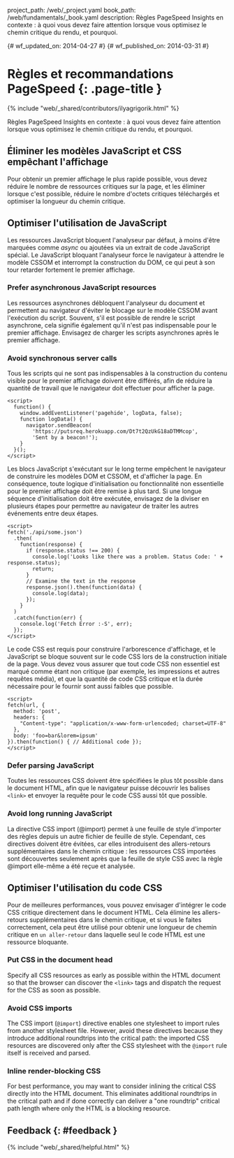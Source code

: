 project_path: /web/_project.yaml book_path: /web/fundamentals/_book.yaml description: Règles PageSpeed Insights en contexte : à quoi vous devez faire attention lorsque vous optimisez le chemin critique du rendu, et pourquoi.

{# wf_updated_on: 2014-04-27 #} {# wf_published_on: 2014-03-31 #}

# Règles et recommandations PageSpeed {: .page-title }

{% include "web/_shared/contributors/ilyagrigorik.html" %}

Règles PageSpeed Insights en contexte : à quoi vous devez faire attention lorsque vous optimisez le chemin critique du rendu, et pourquoi.

## Éliminer les modèles JavaScript et CSS empêchant l'affichage

Pour obtenir un premier affichage le plus rapide possible, vous devez réduire le nombre de ressources critiques sur la page, et les éliminer lorsque c'est possible, réduire le nombre d'octets critiques téléchargés et optimiser la longueur du chemin critique.

## Optimiser l'utilisation de JavaScript

Les ressources JavaScript bloquent l'analyseur par défaut, à moins d'être marquées comme *async* ou ajoutées via un extrait de code JavaScript spécial. Le JavaScript bloquant l'analyseur force le navigateur à attendre le modèle CSSOM et interrompt la construction du DOM, ce qui peut à son tour retarder fortement le premier affichage.

### Prefer asynchronous JavaScript resources

Les ressources asynchrones débloquent l'analyseur du document et permettent au navigateur d'éviter le blocage sur le modèle CSSOM avant l'exécution du script. Souvent, s'il est possible de rendre le script asynchrone, cela signifie également qu'il n'est pas indispensable pour le premier affichage. Envisagez de charger les scripts asynchrones après le premier affichage.

### Avoid synchronous server calls

Tous les scripts qui ne sont pas indispensables à la construction du contenu visible pour le premier affichage doivent être différés, afin de réduire la quantité de travail que le navigateur doit effectuer pour afficher la page.

    <script>
      function() {
        window.addEventListener('pagehide', logData, false);
        function logData() {
          navigator.sendBeacon(
            'https://putsreq.herokuapp.com/Dt7t2QzUkG18aDTMMcop',
            'Sent by a beacon!');
        }
      }();
    </script>
    

Les blocs JavaScript s'exécutant sur le long terme empêchent le navigateur de construire les modèles DOM et CSSOM, et d'afficher la page. En conséquence, toute logique d'initialisation ou fonctionnalité non essentielle pour le premier affichage doit être remise à plus tard. Si une longue séquence d'initialisation doit être exécutée, envisagez de la diviser en plusieurs étapes pour permettre au navigateur de traiter les autres événements entre deux étapes.

    <script>
    fetch('./api/some.json')  
      .then(  
        function(response) {  
          if (response.status !== 200) {  
            console.log('Looks like there was a problem. Status Code: ' +  response.status);  
            return;  
          }
          // Examine the text in the response  
          response.json().then(function(data) {  
            console.log(data);  
          });  
        }  
      )  
      .catch(function(err) {  
        console.log('Fetch Error :-S', err);  
      });
    </script>
    

Le code CSS est requis pour construire l'arborescence d'affichage, et le JavaScript se bloque souvent sur le code CSS lors de la construction initiale de la page. Vous devez vous assurer que tout code CSS non essentiel est marqué comme étant non critique (par exemple, les impressions et autres requêtes média), et que la quantité de code CSS critique et la durée nécessaire pour le fournir sont aussi faibles que possible.

    <script>
    fetch(url, {
      method: 'post',
      headers: {  
        "Content-type": "application/x-www-form-urlencoded; charset=UTF-8"  
      },  
      body: 'foo=bar&lorem=ipsum'  
    }).then(function() { // Additional code });
    </script>
    

### Defer parsing JavaScript

Toutes les ressources CSS doivent être spécifiées le plus tôt possible dans le document HTML, afin que le navigateur puisse découvrir les balises `<link>` et envoyer la requête pour le code CSS aussi tôt que possible.

### Avoid long running JavaScript

La directive CSS import (@import) permet à une feuille de style d'importer des règles depuis un autre fichier de feuille de style. Cependant, ces directives doivent être évitées, car elles introduisent des allers-retours supplémentaires dans le chemin critique : les ressources CSS importées sont découvertes seulement après que la feuille de style CSS avec la règle @import elle-même a été reçue et analysée.

## Optimiser l'utilisation du code CSS

Pour de meilleures performances, vous pouvez envisager d'intégrer le code CSS critique directement dans le document HTML. Cela élimine les allers-retours supplémentaires dans le chemin critique, et si vous le faites correctement, cela peut être utilisé pour obtenir une longueur de chemin critique en `un aller-retour` dans laquelle seul le code HTML est une ressource bloquante.

### Put CSS in the document head

Specify all CSS resources as early as possible within the HTML document so that the browser can discover the `<link>` tags and dispatch the request for the CSS as soon as possible.

### Avoid CSS imports

The CSS import (`@import`) directive enables one stylesheet to import rules from another stylesheet file. However, avoid these directives because they introduce additional roundtrips into the critical path: the imported CSS resources are discovered only after the CSS stylesheet with the `@import` rule itself is received and parsed.

### Inline render-blocking CSS

For best performance, you may want to consider inlining the critical CSS directly into the HTML document. This eliminates additional roundtrips in the critical path and if done correctly can deliver a "one roundtrip" critical path length where only the HTML is a blocking resource.

## Feedback {: #feedback }

{% include "web/_shared/helpful.html" %}